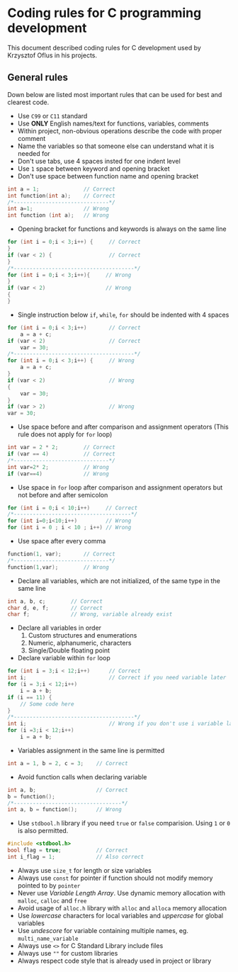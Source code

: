 # Coding rules for C programming development

This document described coding rules for C development used by Krzysztof Oflus in his projects.

## General rules

Down below are listed most important rules that can be used for best and clearest code.

- Use `C99` or `C11` standard
- Use __ONLY__ English names/text for functions, variables, comments
- Within project, non-obvious operations describe the code with proper comment
- Name the variables so that someone else can understand what it is needed for
- Don't use tabs, use 4 spaces insted for one indent level
- Use `1` space between keyword and opening bracket
- Don't use space between function name and opening bracket
```c
int a = 1;              // Correct
int function(int a);    // Correct
/*------------------------------*/
int a=1;                // Wrong
int function (int a);   // Wrong
```
- Opening bracket for functions and keywords is always on the same line
```c
for (int i = 0;i < 3;i++) {     // Correct
}
if (var < 2) {                  // Correct
}
/*--------------------------------------*/
for (int i = 0;i < 3;i++){     // Wrong
}
if (var < 2)                   // Wrong
{
}
```
- Single instruction below `if`, `while`, `for` should be indented with 4 spaces
```c
for (int i = 0;i < 3;i++)       // Correct
    a = a + c;
if (var < 2)                    // Correct
    var = 30;
/*--------------------------------------*/
for (int i = 0;i < 3;i++) {     // Wrong
    a = a + c;
}
if (var < 2)                    // Wrong
{
    var = 30;
}
if (var > 2)                    // Wrong
var = 30;
```
- Use space before and after comparison and assignment operators (This rule does not apply for `for` loop)
```c
int var = 2 * 2;        // Correct
if (var == 4)           // Correct
/*------------------------------*/
int var=2* 2;           // Wrong
if (var==4)             // Wrong
```
- Use space in `for` loop after comparison and assignment operators but not before and after semicolon
```c
for (int i = 0;i < 10;i++)     // Correct
/*-------------------------------------*/
for (int i=0;i<10;i++)         // Wrong
for (int i = 0 ; i < 10 ; i++) // Wrong
```
- Use space after every comma
```c
function(1, var);       // Correct
/*------------------------------*/
function(1,var);        // Wrong
```
- Declare all variables, which are not initialized, of the same type in the same line
```c
int a, b, c;        // Correct
char d, e, f;       // Correct
char f;             // Wrong, variable already exist
```
- Declare all variables in order
    1. Custom structures and enumerations
    2. Numeric, alphanumeric, characters
    3. Single/Double floating point
- Declare variable within `for` loop
```c
for (int i = 3;i < 12;i++)      // Correct
int i;                          // Correct if you need variable later
for (i = 3;i < 12;i++)
    i = a + b;
if (i == 11) {
    // Some code here
}
/*--------------------------------------*/
int i;                          // Wrong if you don't use i variable later
for (i =3;i < 12;i++)
    i = a + b;
```
- Variables assignment in the same line is permitted
```c
int a = 1, b = 2, c = 3;    // Correct
```
- Avoid function calls when declaring variable
```c
int a, b;                   // Correct
b = function();
/*----------------------------------*/
int a, b = function();      // Wrong
```
- Use `stdbool.h` library if you need `true` or `false` comparision.
  Using `1` or `0` is also permitted.
```c
#include <stdbool.h>
bool flag = true;           // Correct
int i_flag = 1;             // Also correct
```
- Always use `size_t` for length or size variables
- Always use `const` for pointer if function should not modify memory pointed to by `pointer`
- Never use *Variable Length Array*. Use dynamic memory allocation with `malloc`, `calloc` and `free`
- Avoid usage of `alloc.h` library with `alloc` and `alloca` memory allocation
- Use *lowercase* characters for local variables and *uppercase* for global variables
- Use *undescore* for variable containing multiple names, eg. `multi_name_variable`
- Always use `<>` for C Standard Library include files
- Always use `""` for custom libraries
- Always respect code style that is already used in project or library
